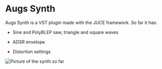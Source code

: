 # Augs Synth

Augs Synth is a VST plugin made with the JUCE framework. So far it has:

* Sine and PolyBLEP saw, triangle and square waves

* ADSR envelope

* Distortion settings


![Picture of the synth so far](https://i.imgur.com/KFI3yDD.png)
